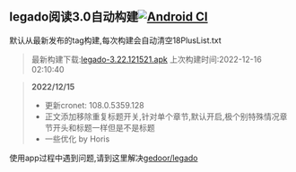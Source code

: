 ## legado阅读3.0自动构建[![Android CI](https://github.com/10bits/gedoor-Build/workflows/Android%20CI/badge.svg)](https://github.com/10bits/gedoor-Build/actions)

默认从最新发布的tag构建,每次构建会自动清空18PlusList.txt

> 最新构建下载:[legado-3.22.121521.apk](https://github.com/EternalTimes/gedoor-Build/releases/download/legado-3.22.121521/legado-3.22.121521.apk) 上次构建时间:2022-12-16 02:10:40
<!--start-->
> **2022/12/15**
> 
> * 更新cronet: 108.0.5359.128
> * 正文添加移除重复标题开关,针对单个章节,默认开启,极个别特殊情况章节开头和标题一样但是不是标题
> * 一些优化 by Horis
<!--end-->
  
使用app过程中遇到问题,请到这里解决[gedoor/legado](https://github.com/gedoor/legado/issues)

